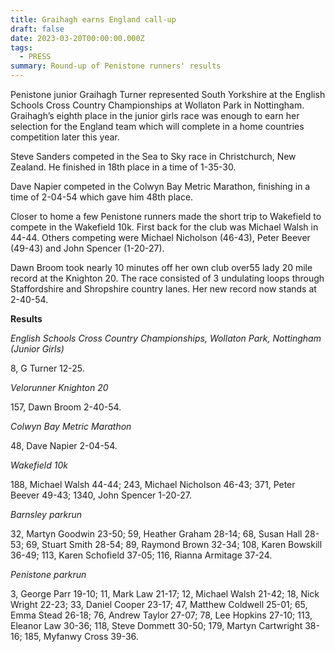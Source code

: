 ```yaml
---
title: Graihagh earns England call-up
draft: false
date: 2023-03-20T00:00:00.000Z
tags:
  - PRESS
summary: Round-up of Penistone runners' results
---
```

Penistone junior Graihagh Turner represented South Yorkshire at the English Schools Cross Country Championships at Wollaton Park in Nottingham.  Graihagh’s eighth place in the junior girls race was enough to earn her selection for the England team which will complete in a home countries competition later this year.

Steve Sanders competed in the Sea to Sky race in Christchurch, New Zealand.  He finished in 18th place in a time of 1-35-30.

Dave Napier competed in the Colwyn Bay Metric Marathon, finishing in a time of 2-04-54 which gave him 48th place.

Closer to home a few Penistone runners made the short trip to Wakefield to compete in the Wakefield 10k.  First back for the club was Michael Walsh in 44-44.  Others competing were Michael Nicholson (46-43), Peter Beever (49-43) and John Spencer (1-20-27).

Dawn Broom took nearly 10 minutes off her own club over55 lady 20 mile record at the Knighton 20. The race consisted of 3 undulating loops through Staffordshire and Shropshire country lanes.  Her new record now stands at 2-40-54.

**R﻿esults**

*English Schools Cross Country Championships, Wollaton Park, Nottingham (Junior Girls)*

8, G Turner 12-25.

*Velorunner Knighton 20*

157, Dawn Broom 2-40-54.

*Colwyn Bay Metric Marathon*

48, Dave Napier 2-04-54.

*Wakefield 10k*

188, Michael Walsh 44-44; 243, Michael Nicholson 46-43; 371, Peter Beever 49-43; 1340, John Spencer 1-20-27.

*Barnsley parkrun*

32, Martyn Goodwin 23-50; 59, Heather Graham 28-14; 68, Susan Hall 28-53; 69, Stuart Smith 28-54; 89, Raymond Brown 32-34; 108, Karen Bowskill 36-49; 113, Karen Schofield 37-05; 116, Rianna Armitage 37-24.

*Penistone parkrun*

3, George Parr 19-10; 11, Mark Law 21-17; 12, Michael Walsh 21-42; 18, Nick Wright 22-23; 33, Daniel Cooper 23-17; 47, Matthew Coldwell 25-01; 65, Emma Stead 26-18; 76, Andrew Taylor 27-07; 78, Lee Hopkins 27-10; 113, Eleanor Law 30-36; 118, Steve Dommett 30-50; 179, Martyn Cartwright 38-16; 185, Myfanwy Cross 39-36.